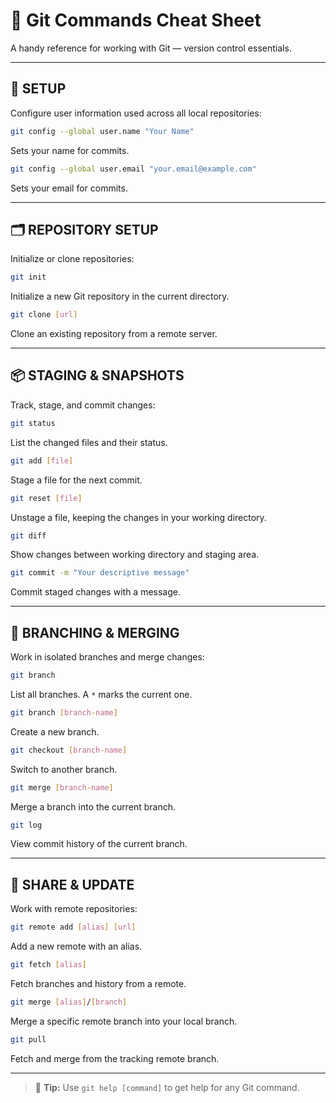 # 🧰 Git Commands Cheat Sheet

A handy reference for working with Git — version control essentials.

---

## 🔧 SETUP

Configure user information used across all local repositories:

```bash
git config --global user.name "Your Name"
```
Sets your name for commits.

```bash
git config --global user.email "your.email@example.com"
```
Sets your email for commits.

---

## 🗂️ REPOSITORY SETUP

Initialize or clone repositories:

```bash
git init
```
Initialize a new Git repository in the current directory.

```bash
git clone [url]
```
Clone an existing repository from a remote server.

---

## 📦 STAGING & SNAPSHOTS

Track, stage, and commit changes:

```bash
git status
```
List the changed files and their status.

```bash
git add [file]
```
Stage a file for the next commit.

```bash
git reset [file]
```
Unstage a file, keeping the changes in your working directory.

```bash
git diff
```
Show changes between working directory and staging area.

```bash
git commit -m "Your descriptive message"
```
Commit staged changes with a message.

---

## 🌿 BRANCHING & MERGING

Work in isolated branches and merge changes:

```bash
git branch
```
List all branches. A `*` marks the current one.

```bash
git branch [branch-name]
```
Create a new branch.

```bash
git checkout [branch-name]
```
Switch to another branch.

```bash
git merge [branch-name]
```
Merge a branch into the current branch.

```bash
git log
```
View commit history of the current branch.

---

## 🔄 SHARE & UPDATE

Work with remote repositories:

```bash
git remote add [alias] [url]
```
Add a new remote with an alias.

```bash
git fetch [alias]
```
Fetch branches and history from a remote.

```bash
git merge [alias]/[branch]
```
Merge a specific remote branch into your local branch.

```bash
git pull
```
Fetch and merge from the tracking remote branch.

---

> 📘 **Tip:** Use `git help [command]` to get help for any Git command.
